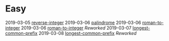 # Easy

2019-03-05 [reverse-integer](reverse-integer.js)
2019-03-06 [palindrome](palindrome.js)
2019-03-06 [roman-to-integer](romantointeger.js)
2019-03-06 [roman-to-integer](romantointeger.js) *Reworked*
2019-03-07 [longest-common-prefix](longestcommonprefix.js)
2019-03-08 [longest-common-prefix](longestcommonprefix.js) *Reworked*